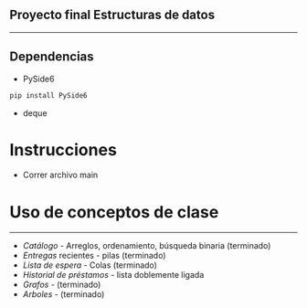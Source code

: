 Proyecto final Estructuras de datos
-----------------------------------
-----------------------------------
Dependencias
------------
- PySide6
```python
pip install PySide6
```
- deque

# Instrucciones
- Correr archivo main
# Uso de conceptos de clase
-------------------------
- *Catálogo* - Arreglos, ordenamiento, búsqueda binaria (terminado)
- *Entregas* recientes - pilas (terminado)
- *Lista de espera* - Colas (terminado)
- *Historial de préstamos* - lista doblemente ligada
- *Grafos* - (terminado)
- *Arboles* - (terminado)
